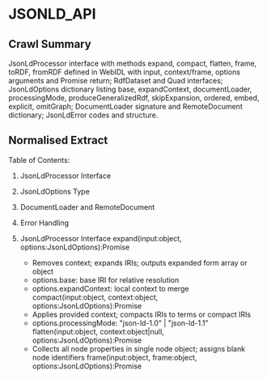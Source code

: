 # JSONLD_API

## Crawl Summary
JsonLdProcessor interface with methods expand, compact, flatten, frame, toRDF, fromRDF defined in WebIDL with input, context/frame, options arguments and Promise return; RdfDataset and Quad interfaces; JsonLdOptions dictionary listing base, expandContext, documentLoader, processingMode, produceGeneralizedRdf, skipExpansion, ordered, embed, explicit, omitGraph; DocumentLoader signature and RemoteDocument dictionary; JsonLdError codes and structure.

## Normalised Extract
Table of Contents:
1. JsonLdProcessor Interface
2. JsonLdOptions Type
3. DocumentLoader and RemoteDocument
4. Error Handling

1. JsonLdProcessor Interface
  expand(input:object, options:JsonLdOptions):Promise<object>
    - Removes context; expands IRIs; outputs expanded form array or object
    - options.base: base IRI for relative resolution
    - options.expandContext: local context to merge
  compact(input:object, context:object, options:JsonLdOptions):Promise<object>
    - Applies provided context; compacts IRIs to terms or compact IRIs
    - options.processingMode: "json-ld-1.0" | "json-ld-1.1"
  flatten(input:object, context:object|null, options:JsonLdOptions):Promise<object>
    - Collects all node properties in single node object; assigns blank node identifiers
  frame(input:object, frame:object, options:JsonLdOptions):Promise<object>
    - Matches nodes against frame; embeds according to embed, explicit, omitGraph flags
  toRDF(input:object, options:JsonLdOptions):Promise<RdfDataset>
    - Serializes JSON-LD to RDF Dataset; options.produceGeneralizedRdf toggles generalized triples
  fromRDF(dataset:RdfDataset, options:JsonLdOptions):Promise<object>
    - Converts RDF dataset to JSON-LD; options.base and processingMode apply

2. JsonLdOptions Type
  base: string (default: document URL)
  expandContext: object (additional context to apply before expansion)
  documentLoader: (url:string)=>Promise<RemoteDocument> (default: built-in fetch)
  processingMode: "json-ld-1.0" | "json-ld-1.1" (default: "json-ld-1.1")
  produceGeneralizedRdf: boolean (default: false)
  skipExpansion: boolean (default: false)
  ordered: boolean (default: false)
  embed: boolean (default: true for frame)
  explicit: boolean (default: false for frame)
  omitGraph: boolean (default: false for frame)

3. DocumentLoader and RemoteDocument
  DocumentLoader(url) => Promise<RemoteDocument>
  RemoteDocument:
    documentUrl: final URL after redirects
    document: parsed JSON-LD or RDF dataset
    contextUrl: URL of linked context if `Link` header present
    context: preloaded context object

4. Error Handling
  All API calls reject with JsonLdError:
    name: "JsonLdError"
    code: one of LoadingDocumentFailed, InvalidRemoteDocument, InvalidContext, ExpansionError, CompactError, FrameError, ToRdfError, FromRdfError
    message: human-readable detail
    cause: underlying Error object or URI


## Supplementary Details
- Default DocumentLoader uses HTTP GET with Accept: application/ld+json, application/json, text/turtle
- To override context caching, supply custom documentLoader intercepting contextUrl
- To enable 1.0 compatibility, set processingMode to "json-ld-1.0"; errors thrown if context uses 1.1-only keywords
- For large graphs, set ordered=true on toRDF to sort triples lexicographically by subject, predicate, object, graph
- Frame embed/explicit/omitGraph behavior:
  embed:false => only nodes matching at top-level
  explicit:true => output only specified properties; others omitted
  omitGraph:true => omit @graph wrapper in result


## Reference Details
// SDK method signatures and examples

import { JsonLdProcessor, JsonLdOptions } from 'jsonld';
const processor = new JsonLdProcessor();

// Expand example
enum Mode { V1_0 = 'json-ld-1.0', V1_1 = 'json-ld-1.1' }
async function expandExample(input:any) {
  const opts: JsonLdOptions = {
    base: 'http://example.com/',
    documentLoader: (url) => fetchDocument(url),
    processingMode: Mode.V1_1
  };
  return await processor.expand(input, opts);
}

// Compact example
async function compactExample(input:any, ctx:any) {
  const opts: JsonLdOptions = { skipExpansion: false };
  return await processor.compact(input, ctx, opts);
}

// Flatten example
async function flattenExample(input:any, ctx:any|null) {
  const opts: JsonLdOptions = {};
  return await processor.flatten(input, ctx, opts);
}

// Frame example
async function frameExample(input:any, frame:any) {
  const opts: JsonLdOptions = { embed: true, explicit: false, omitGraph: false };
  return await processor.frame(input, frame, opts);
}

// RDF conversion example
toRdfExample(processor, input) {
  const opts: JsonLdOptions = { produceGeneralizedRdf: true, ordered: true };
  return processor.toRDF(input, opts);
}

// Error handling
try {
  await processor.expand(input, {});
} catch(e) {
  if (e.code === 'LoadingDocumentFailed') {
    console.error('Failed to load', e.cause);
  }
}

// Troubleshooting
// Command-line test using Node REPL
// > node -e "require('jsonld').expand({"@id":"_:b0"}).then(console.log).catch(console.error)"
// Expected output: [{"@id":"_:b0"}]


## Information Dense Extract
JsonLdProcessor methods: expand(input,opts):Promise<object>; compact(input,ctx,opts):Promise<object>; flatten(input,ctx,opts):Promise<object>; frame(input,frame,opts):Promise<object>; toRDF(input,opts):Promise<RdfDataset>; fromRDF(dataset,opts):Promise<object>. JsonLdOptions: base:string; expandContext:object; documentLoader:(url)=>Promise<RemoteDocument>; processingMode:'json-ld-1.0'|'json-ld-1.1'; produceGeneralizedRdf:boolean; skipExpansion:boolean; ordered:boolean; embed:boolean; explicit:boolean; omitGraph:boolean. DocumentLoader: (url)=>Promise<{documentUrl,document,contextUrl,context}>. Errors: JsonLdError{name,code:LoadingDocumentFailed|InvalidContext|ExpansionError|CompactError|FrameError|ToRdfError|FromRdfError,message,cause}.

## Sanitised Extract
Table of Contents:
1. JsonLdProcessor Interface
2. JsonLdOptions Type
3. DocumentLoader and RemoteDocument
4. Error Handling

1. JsonLdProcessor Interface
  expand(input:object, options:JsonLdOptions):Promise<object>
    - Removes context; expands IRIs; outputs expanded form array or object
    - options.base: base IRI for relative resolution
    - options.expandContext: local context to merge
  compact(input:object, context:object, options:JsonLdOptions):Promise<object>
    - Applies provided context; compacts IRIs to terms or compact IRIs
    - options.processingMode: 'json-ld-1.0' | 'json-ld-1.1'
  flatten(input:object, context:object|null, options:JsonLdOptions):Promise<object>
    - Collects all node properties in single node object; assigns blank node identifiers
  frame(input:object, frame:object, options:JsonLdOptions):Promise<object>
    - Matches nodes against frame; embeds according to embed, explicit, omitGraph flags
  toRDF(input:object, options:JsonLdOptions):Promise<RdfDataset>
    - Serializes JSON-LD to RDF Dataset; options.produceGeneralizedRdf toggles generalized triples
  fromRDF(dataset:RdfDataset, options:JsonLdOptions):Promise<object>
    - Converts RDF dataset to JSON-LD; options.base and processingMode apply

2. JsonLdOptions Type
  base: string (default: document URL)
  expandContext: object (additional context to apply before expansion)
  documentLoader: (url:string)=>Promise<RemoteDocument> (default: built-in fetch)
  processingMode: 'json-ld-1.0' | 'json-ld-1.1' (default: 'json-ld-1.1')
  produceGeneralizedRdf: boolean (default: false)
  skipExpansion: boolean (default: false)
  ordered: boolean (default: false)
  embed: boolean (default: true for frame)
  explicit: boolean (default: false for frame)
  omitGraph: boolean (default: false for frame)

3. DocumentLoader and RemoteDocument
  DocumentLoader(url) => Promise<RemoteDocument>
  RemoteDocument:
    documentUrl: final URL after redirects
    document: parsed JSON-LD or RDF dataset
    contextUrl: URL of linked context if 'Link' header present
    context: preloaded context object

4. Error Handling
  All API calls reject with JsonLdError:
    name: 'JsonLdError'
    code: one of LoadingDocumentFailed, InvalidRemoteDocument, InvalidContext, ExpansionError, CompactError, FrameError, ToRdfError, FromRdfError
    message: human-readable detail
    cause: underlying Error object or URI

## Original Source
JSON-LD 1.1 Specification and API
https://www.w3.org/TR/json-ld11-api/

## Digest of JSONLD_API

# JSON-LD 1.1 Processing Algorithms and API - Extract
Date Retrieved: 2023-10-10
Source: W3C Recommendation 16 July 2020 (JSON-LD 1.1 API)
Data Size: 34300293 bytes, Links: 160551, Error: None

## 9. The Application Programming Interface

### 9.1 JsonLdProcessor Interface
```webidl
interface JsonLdProcessor {
  Promise<object> expand(
    object input,
    JsonLdOptions options = {});
  Promise<object> compact(
    object input,
    object context,
    JsonLdOptions options = {});
  Promise<object> flatten(
    object input,
    object context = null,
    JsonLdOptions options = {});
  Promise<object> frame(
    object input,
    object frame,
    JsonLdOptions options = {});
  Promise<RdfDataset> toRDF(
    object input,
    JsonLdOptions options = {});
  Promise<object> fromRDF(
    RdfDataset dataset,
    JsonLdOptions options = {});
};
```

### 9.2 RDF Dataset Interfaces
```webidl
dictionary RdfDataset {
  any RDF:Quad[];
};
```
Quad structure: { subject: Term, predicate: Term, object: Term, graph: Term }
Term: IRI | BlankNode | Literal {value, datatype, language}

### 9.3 JsonLdOptions Type
```webidl
dictionary JsonLdOptions {
  DOMString base;
  object expandContext;
  DocumentLoader documentLoader;
  DOMString processingMode;      // "json-ld-1.0" or "json-ld-1.1"
  boolean produceGeneralizedRdf;
  boolean skipExpansion;
  boolean ordered;
  boolean embed;
  boolean explicit;
  boolean omitGraph;
};
```

### 9.4 Remote Document and Context Retrieval
```webidl
callback DocumentLoader = Promise<RemoteDocument> (
  DOMString url
);
dictionary RemoteDocument {
  DOMString documentUrl;
  any document;
  DOMString contextUrl;
  object context;
};
```

### 9.6 Error Handling
Errors throw `JsonLdError` instances with properties:
- `name`: "JsonLdError"
- `code`: "LoadingDocumentFailed", "InvalidContext", "ExpansionError", "CompactError", …
- `message`: detailed description
- `cause`: underlying error or URI



## Attribution
- Source: JSON-LD 1.1 Specification and API
- URL: https://www.w3.org/TR/json-ld11-api/
- License: License
- Crawl Date: 2025-04-27T07:48:08.468Z
- Data Size: 34300293 bytes
- Links Found: 160551

## Retrieved
2025-04-27

